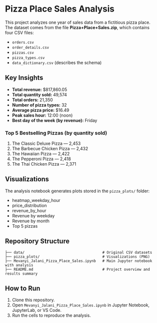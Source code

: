 # Pizza Place Sales Analysis

This project analyzes one year of sales data from a fictitious pizza place.  
The dataset comes from the file **Pizza+Place+Sales.zip**, which contains four CSV files:  
- `orders.csv`  
- `order_details.csv`  
- `pizzas.csv`  
- `pizza_types.csv`  
- `data_dictionary.csv` (describes the schema)

## Key Insights

- **Total revenue:** $817,860.05  
- **Total quantity sold:** 49,574  
- **Total orders:** 21,350  
- **Number of pizza types:** 32  
- **Average pizza price:** $16.49  
- **Peak sales hour:** 12:00 (noon)  
- **Best day of the week (by revenue):** Friday  

### Top 5 Bestselling Pizzas (by quantity sold)
1. The Classic Deluxe Pizza — 2,453  
2. The Barbecue Chicken Pizza — 2,432  
3. The Hawaiian Pizza — 2,422  
4. The Pepperoni Pizza — 2,418  
5. The Thai Chicken Pizza — 2,371  

## Visualizations
The analysis notebook generates plots stored in the `pizza_plots/` folder:
- heatmap_weekday_hour
- price_distribution
- revenue_by_hour
- Revenue by weekday  
- Revenue by month  
- Top 5 pizzas  

## Repository Structure
```
├── data/                                    # Original CSV datasets
├── pizza_plots/                             # Visualizations (PNG)
├── Mevanyi_Jalani_Pizza_Place_Sales.ipynb   # Main Jupyter notebook with analysis
├── README.md                                # Project overview and results summary
```

## How to Run
1. Clone this repository.  
2. Open `Mevanyi_Jalani_Pizza_Place_Sales.ipynb` in Jupyter Notebook, JupyterLab, or VS Code.  
3. Run the cells to reproduce the analysis.  
  
